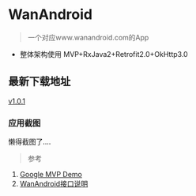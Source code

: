 # WanAndroid

> 一个对应www.wanandroid.com的App

+ 整体架构使用 MVP+RxJava2+Retrofit2.0+OkHttp3.0

## 最新下载地址

 [v1.0.1](https://raw.githubusercontent.com/CB2Git/WanAndroid/master/release/WanAndroid_1.0.1.apk)

### 应用截图

懒得截图了....


 
> 参考

 1. [Google MVP Demo](https://github.com/googlesamples/android-architecture)
 2. [WanAndroid接口说明](http://www.wanandroid.com/blog/show/2)

